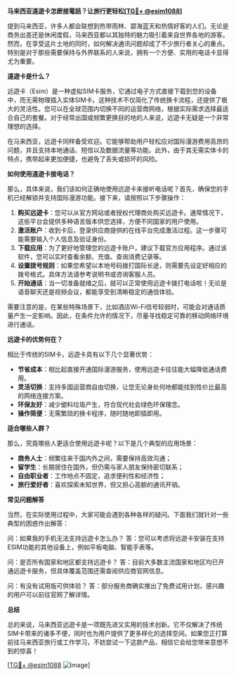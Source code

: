 **马来西亚遠遊卡怎麽接電話？让旅行更轻松[[TG💪+ @esim1088](https://t.me/s/esim1088)]**

提到马来西亚，许多人都会联想到热带雨林、碧海蓝天和热情好客的人们。无论是商务出差还是休闲度假，马来西亚都以其独特的魅力吸引着来自世界各地的游客。然而，在享受这片土地的同时，如何解决通讯问题却成了不少旅行者关心的重点。特别是对于那些需要保持与外界联系的人来说，拥有一个方便、实用的电话卡显得尤为重要。

**遠遊卡是什么？**

远遊卡（Esim）是一种虚拟SIM卡服务，它通过电子方式直接下载到您的设备中，而无需物理插入实体SIM卡。这种技术不仅简化了传统换卡流程，还提供了极大的灵活性。您可以在全球范围内切换不同的运营商网络，根据实际需求选择最适合自己的套餐。对于经常出国或频繁更换目的地的人来说，远遊卡无疑是一个非常理想的选择。

在马来西亚，远遊卡同样备受欢迎。它能够帮助用户轻松应对国际漫游费用高昂的问题，并且支持本地通话、短信以及数据流量等功能。此外，由于其无需实体卡的特点，携带起来更加便捷，也避免了丢失或损坏的风险。

**如何使用遠遊卡接电话？**

那么，具体来说，我们该如何正确地使用远遊卡来接听电话呢？首先，确保您的手机已经解锁并支持国际漫游功能。接下来，请按照以下步骤操作：

1. **购买远遊卡**：您可以从官方网站或者授权代理商处购买远遊卡。通常情况下，这些平台会提供多种语言版本供您选择，方便不同国家的用户使用。
2. **激活账户**：收到卡后，登录供应商提供的在线平台完成激活过程。这一步骤可能需要输入个人信息及验证身份。
3. **下载应用**：为了更好地管理您的远遊卡账户，建议下载官方应用程序。通过该软件，您可以实时查看余额、充值、查询消费记录等。
4. **设置拨号规则**：如果您希望以本地号码拨打国际长途，则需要先设定好相应的拨号格式。具体方法请参考说明书或咨询客服人员。
5. **开始通话**：当一切准备就绪之后，就可以正常使用远遊卡拨打电话啦！无论是语音聊天还是视频会议，都能享受到清晰稳定的通信体验。

需要注意的是，在某些特殊场景下，比如酒店Wi-Fi信号较弱时，可能会对通话质量产生一定影响。因此，在条件允许的情况下，尽量寻找稳定可靠的移动网络环境进行通话。

**远遊卡的优势何在？**

相比于传统的SIM卡，远遊卡具有以下几个显著优势：

- **节省成本**：相比起直接开通国际漫游服务，使用远遊卡往往能大幅降低通话费用。
- **灵活切换**：支持多国运营商自由切换，让您无论身处何地都能找到性价比最高的网络连接方案。
- **环保友好**：减少塑料垃圾产生，符合现代社会绿色环保理念。
- **操作简便**：无需繁琐的换卡程序，随时随地即插即用。

**适合哪些人群？**

那么，究竟哪些人更适合使用远遊卡呢？以下是几个典型的应用场景：

- **商务人士**：频繁往来于国内外之间，需要保持高效沟通；
- **留学生**：长期居住在国外，但仍需与家人朋友保持密切联系；
- **自由职业者**：工作地点不固定，追求便利性和经济性；
- **旅行爱好者**：喜欢探索未知世界，但又担心高额的通讯开销。

**常见问题解答**

当然，在实际使用过程中，大家可能会遇到各种各样的疑问。下面我们就针对一些典型的困惑作出解答：

问：如果我的手机无法支持远遊卡怎么办？
答：您可以考虑将远遊卡安装在支持ESIM功能的其他设备上，例如平板电脑、智能手表等。

问：是否所有国家和地区都支持远遊卡？
答：目前大多数主流国家和地区均已开通远遊卡服务，但具体覆盖范围还需查阅供应商官网信息。

问：有没有试用版可供体验？
答：部分服务商确实推出了免费试用计划，感兴趣的用户可以前往官网了解详情。

**总结**

总的来说，马来西亚远遊卡是一项既先进又实用的技术创新。它不仅解决了传统SIM卡带来的诸多不便，同时也为用户提供了更多样化的选择空间。如果您正打算前往马来西亚旅行或工作学习，不妨尝试一下这款产品，相信它会给您带来意想不到的惊喜！

[[TG💪+ @esim1088](https://t.me/s/esim1088) ![Image](https://i.postimg.cc/4NQfJmqS/Snipaste-2025-05-13-00-14-12.png)]